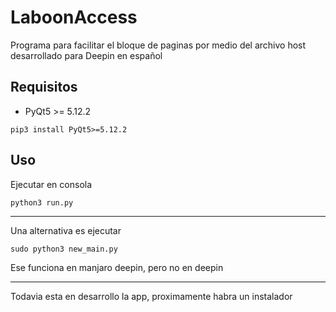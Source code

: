 # LaboonAccess
Programa para facilitar el bloque de paginas por medio del archivo host desarrollado para Deepin en español

## Requisitos
* PyQt5 >= 5.12.2
~~~
pip3 install PyQt5>=5.12.2
~~~

## Uso
Ejecutar en consola 
~~~
python3 run.py
~~~
___
Una alternativa es ejecutar 
~~~
sudo python3 new_main.py
~~~
Ese funciona en manjaro deepin, pero no en deepin
___

Todavia esta en desarrollo la app, proximamente habra un instalador

